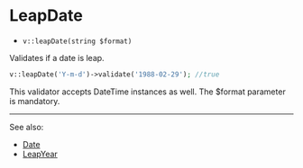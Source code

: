 # LeapDate

- `v::leapDate(string $format)`

Validates if a date is leap.

```php
v::leapDate('Y-m-d')->validate('1988-02-29'); //true
```

This validator accepts DateTime instances as well. The $format
parameter is mandatory.

***
See also:

  * [Date](Date.md)
  * [LeapYear](LeapYear.md)
